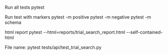 Run all tests
pytest

Run test with markers
pytest -m positive
pytest -m negative
pytest -m schema

html report
pytest --html=reports/trial_search_report.html --self-contained-html

File name:
pytest tests/api/test_trial_search.py
